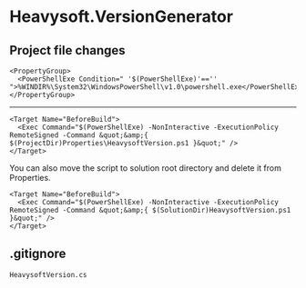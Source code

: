 Heavysoft.VersionGenerator
==========================

Project file changes
--------------------

    <PropertyGroup>
      <PowerShellExe Condition=" '$(PowerShellExe)'=='' ">%WINDIR%\System32\WindowsPowerShell\v1.0\powershell.exe</PowerShellExe>
    </PropertyGroup>
  ---
    <Target Name="BeforeBuild">
      <Exec Command="$(PowerShellExe) -NonInteractive -ExecutionPolicy RemoteSigned -Command &quot;&amp;{ $(ProjectDir)Properties\HeavysoftVersion.ps1 }&quot;" />
    </Target>
You can also move the script to solution root directory and delete it from Properties.

    <Target Name="BeforeBuild">
      <Exec Command="$(PowerShellExe) -NonInteractive -ExecutionPolicy RemoteSigned -Command &quot;&amp;{ $(SolutionDir)HeavysoftVersion.ps1 }&quot;" />
    </Target>
.gitignore
----------

    HeavysoftVersion.cs
